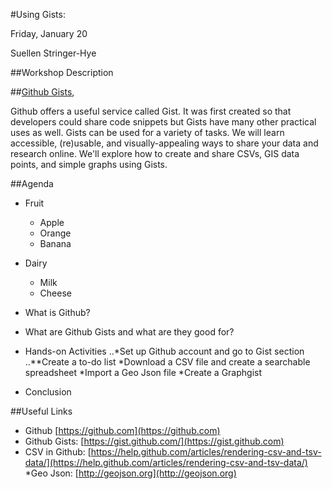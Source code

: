#Using Gists: 

Friday, January 20

Suellen Stringer-Hye

##Workshop Description

##[Github Gists](https://gist.github.com), 

Github offers a useful service called Gist. It was first created so  that developers could share code snippets but Gists have many other practical uses as well. Gists can be used for a variety of tasks. We will learn accessible, (re)usable, and visually-appealing ways to share your data and research online. We'll explore how to create and share CSVs, GIS data points, and simple graphs using Gists.

##Agenda

* Fruit
  * Apple
  * Orange
  * Banana
* Dairy
  * Milk
  * Cheese

* What is Github?
* What are Github Gists and what are they good for? 
* Hands-on Activities
 ..*Set up Github account and go to Gist section 
 ..**Create a to-do list 
   *Download a CSV file and create a searchable spreadsheet 
   *Import a Geo Json file
   *Create a Graphgist 
* Conclusion

##Useful Links
* Github [https://github.com](https://github.com)
* Github Gists: [https://gist.github.com/](https://gist.github.com)
* CSV in Github: [https://help.github.com/articles/rendering-csv-and-tsv-data/](https://help.github.com/articles/rendering-csv-and-tsv-data/)
*Geo Json: [http://geojson.org](http://geojson.org)
